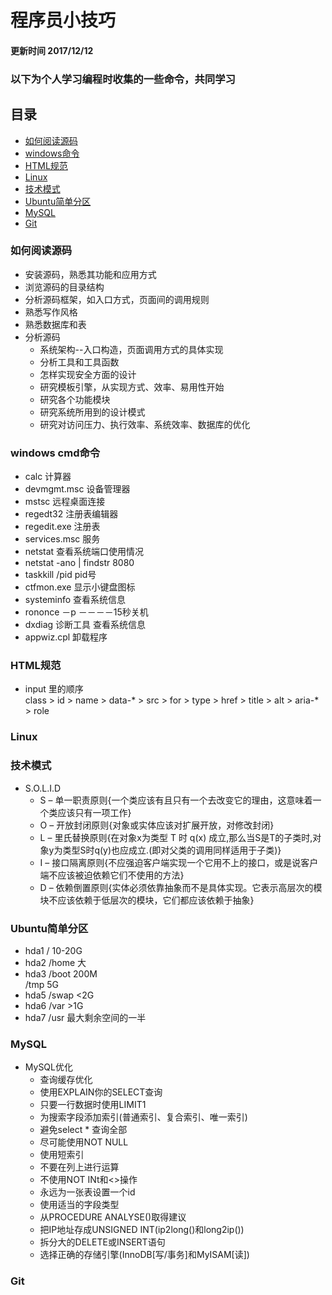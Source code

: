 # 程序员小技巧
#### 更新时间 2017/12/12
### 以下为个人学习编程时收集的一些命令，共同学习


## 目录
* [如何阅读源码](#source_code)
* [windows命令](#windows)
* [HTML规范](#html)
* [Linux](#linux)
* [技术模式](#technical_model)
* [Ubuntu简单分区](#ubuntu)
* [MySQL](#mysql)
* [Git](#git)

### <a name="source_code"></a>如何阅读源码
* 安装源码，熟悉其功能和应用方式
* 浏览源码的目录结构
* 分析源码框架，如入口方式，页面间的调用规则
* 熟悉写作风格
* 熟悉数据库和表
* 分析源码
	* 系统架构--入口构造，页面调用方式的具体实现
	* 分析工具和工具函数
	* 怎样实现安全方面的设计
	* 研究模板引擎，从实现方式、效率、易用性开始
	* 研究各个功能模块
	* 研究系统所用到的设计模式
	* 研究对访问压力、执行效率、系统效率、数据库的优化
	
### <a name="windows"></a>windows cmd命令
* calc 计算器
* devmgmt.msc 设备管理器
* mstsc 远程桌面连接
* regedt32 注册表编辑器
* regedit.exe 注册表
* services.msc 服务
* netstat 查看系统端口使用情况
* netstat -ano | findstr 8080
* taskkill /pid pid号
* ctfmon.exe 显示小键盘图标
* systeminfo 查看系统信息
* rononce －p －－－－15秒关机
* dxdiag 诊断工具 查看系统信息
* appwiz.cpl 卸载程序

### <a name="html"></a>HTML规范
* input 里的顺序    
class > id > name > data-* > src > for > type > href > title > alt > aria-* > role

### <a name="linux"></a>Linux

### <a name="technical_model"></a>技术模式
* S.O.L.I.D
    * S – 单一职责原则{一个类应该有且只有一个去改变它的理由，这意味着一个类应该只有一项工作}
    * O – 开放封闭原则{对象或实体应该对扩展开放，对修改封闭}
    * L – 里氏替换原则{在对象x为类型 T 时 q(x) 成立,那么当S是T的子类时,对象y为类型S时q(y)也应成立.(即对父类的调用同样适用于子类)}
    * I – 接口隔离原则{不应强迫客户端实现一个它用不上的接口，或是说客户端不应该被迫依赖它们不使用的方法}
    * D – 依赖倒置原则{实体必须依靠抽象而不是具体实现。它表示高层次的模块不应该依赖于低层次的模块，它们都应该依赖于抽象}

### <a name="ubuntu"></a>Ubuntu简单分区
* hda1 /     10-20G
* hda2 /home 大
* hda3 /boot 200M <br>
       /tmp  5G
* hda5 /swap <2G
* hda6 /var >1G
* hda7 /usr 最大剩余空间的一半

### <a name="mysql"></a>MySQL
* MySQL优化
    * 查询缓存优化
    * 使用EXPLAIN你的SELECT查询
    * 只要一行数据时使用LIMIT1
    * 为搜索字段添加索引(普通索引、复合索引、唯一索引)
    * 避免select * 查询全部 
    * 尽可能使用NOT NULL
    * 使用短索引
    * 不要在列上进行运算
    * 不使用NOT INt和<>操作
    * 永远为一张表设置一个id
    * 使用适当的字段类型
    * 从PROCEDURE ANALYSE()取得建议
    * 把IP地址存成UNSIGNED INT(ip2long()和long2ip())
    * 拆分大的DELETE或INSERT语句
    * 选择正确的存储引擎(InnoDB[写/事务]和MyISAM[读])

### <a name="git"></a>Git